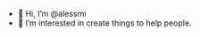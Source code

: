 - 👋 Hi, I’m @alessmi
- 👀 I’m interested in create things to help people.

<!---
alessmi/alessmi is a ✨ special ✨ repository because its `README.md` (this file) appears on your GitHub profile.
You can click the Preview link to take a look at your changes.
--->
